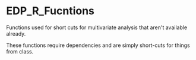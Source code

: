 # EDP_R_Fucntions
Functions used for short cuts for multivariate analysis that aren't available already.

These functions require dependencies and are simply short-cuts for things from class.

